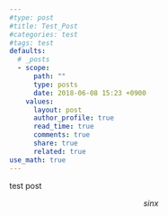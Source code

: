 ```yaml
---
#type: post
#title: Test_Post
#categories: test
#tags: test
defaults:
  # _posts
  - scope:
      path: ""
      type: posts
      date: 2018-06-08 15:23 +0900
    values:
      layout: post
      author_profile: true
      read_time: true
      comments: true
      share: true
      related: true
use_math: true
---
```


test post

$$ sinx $$
